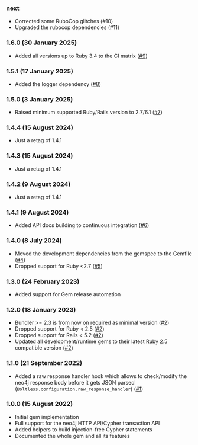 ### next

* Corrected some RuboCop glitches (#10)
* Upgraded the rubocop dependencies (#11)

### 1.6.0 (30 January 2025)

* Added all versions up to Ruby 3.4 to the CI matrix ([#9](https://github.com/hausgold/boltless/pull/9))

### 1.5.1 (17 January 2025)

* Added the logger dependency ([#8](https://github.com/hausgold/boltless/pull/8))

### 1.5.0 (3 January 2025)

* Raised minimum supported Ruby/Rails version to 2.7/6.1 ([#7](https://github.com/hausgold/boltless/pull/7))

### 1.4.4 (15 August 2024)

* Just a retag of 1.4.1

### 1.4.3 (15 August 2024)

* Just a retag of 1.4.1

### 1.4.2 (9 August 2024)

* Just a retag of 1.4.1

### 1.4.1 (9 August 2024)

* Added API docs building to continuous integration ([#6](https://github.com/hausgold/boltless/pull/6))

### 1.4.0 (8 July 2024)

* Moved the development dependencies from the gemspec to the Gemfile ([#4](https://github.com/hausgold/boltless/pull/4))
* Dropped support for Ruby <2.7 ([#5](https://github.com/hausgold/boltless/pull/5))

### 1.3.0 (24 February 2023)

* Added support for Gem release automation

### 1.2.0 (18 January 2023)

* Bundler >= 2.3 is from now on required as minimal version ([#2](https://github.com/hausgold/boltless/pull/2))
* Dropped support for Ruby < 2.5 ([#2](https://github.com/hausgold/boltless/pull/2))
* Dropped support for Rails < 5.2 ([#2](https://github.com/hausgold/boltless/pull/2))
* Updated all development/runtime gems to their latest
  Ruby 2.5 compatible version ([#2](https://github.com/hausgold/boltless/pull/2))

### 1.1.0 (21 September 2022)

* Added a raw response handler hook which allows to check/modify the neo4j
  response body before it gets JSON parsed
  (`Boltless.configuration.raw_response_handler`) ([#1](https://github.com/hausgold/boltless/pull/1))

### 1.0.0 (15 August 2022)

* Initial gem implementation
* Full support for the neo4j HTTP API/Cypher transaction API
* Added helpers to build injection-free Cypher statements
* Documented the whole gem and all its features
